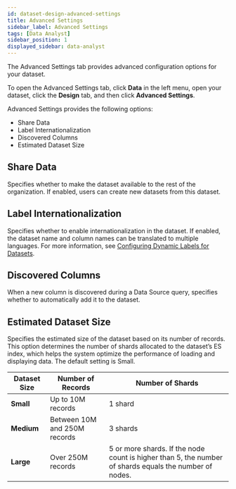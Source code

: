 ```yaml
---
id: dataset-design-advanced-settings
title: Advanced Settings
sidebar_label: Advanced Settings
tags: [Data Analyst]
sidebar_position: 1
displayed_sidebar: data-analyst
---
```


The Advanced Settings tab provides advanced configuration options for your dataset. 

To open the Advanced Settings tab, click **Data** in the left menu, open your dataset, click the **Design** tab, and then click **Advanced Settings**. 

Advanced Settings provides the following options:
* Share Data
* Label Internationalization
* Discovered Columns
* Estimated Dataset Size

## Share Data
Specifies whether to make the dataset available to the rest of the organization. If enabled, users can create new datasets from this dataset. 

## Label Internationalization
Specifies whether to enable internationalization in the dataset. If enabled, the dataset name and column names can be translated to multiple languages. For more information, see [Configuring Dynamic Labels for Datasets](../../../../../software-developer/09-Internationalization/configuring-dynamic-labels.md).

## Discovered Columns
When a new column is discovered during a Data Source query, specifies whether to automatically add it to the dataset. 

## Estimated Dataset Size
Specifies the estimated size of the dataset based on its number of records. This option determines the number of shards allocated to the dataset’s ES index, which helps the system optimize the performance of loading and displaying data. The default setting is Small. 

| Dataset Size | Number of Records | Number of Shards |
| ---- | --------- | ------ |
| **Small** | Up to 10M records | 1 shard |
| **Medium** | Between 10M and 250M records | 3 shards |
| **Large** | Over 250M records | 5 or more shards. If the node count is higher than 5, the number of shards equals the number of nodes. |
 
